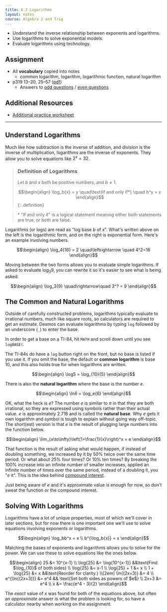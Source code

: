 ```yaml
---
title: 6.3 Logarithms
layout: notes
course: Algebra 2 and Trig
---
```


- Understand the inverse relationship between exponents and logarithms.
- Use logarithms to solve exponential models.
- Evaluate logarithms using technology.

## Assignment

- All **vocabulary** copied into notes
  - common logarithm, logarithm, logarithmic function, natural logarithm
- p319 13–20, 25–57 ([pdf](./pdf/alg2-practice-0603.pdf))
  - Answers to [odd questions](../misc/alg2-odd-answers.pdf) / [even questions](../misc/alg2-even-answers.pdf)

## Additional Resources

- [Additional practice worksheet](./pdf/alg2-add-practice-0603.pdf)

---

## Understand Logarithms

Much like how subtraction is the inverse of addition, and division is the inverse of multiplication, logarithms are the inverse of exponents. They allow you to solve equations like ${2^x}=32$.

> ### Definition of Logarithms
>
> Let $b$ and $x$ both be positive numbers, and $b\neq1$.
>
> $$\begin{align}
> \log_b{x} = y \quad\text{if and only if*} \quad b^y = x
> \end{align}$$
{: .definition}

> \* "If and only if" is a logical statement meaning either both statements are true, or both are false.

Logarithms (or logs) are read as "log base $b$ of $x$". What's written above on the left is the logarithmic form, and on the right is exponential form. Here's an example involving numbers.

$$\begin{align}
\log_4{16} = 2 \quad\leftrightarrow \quad 4^2=16
\end{align}$$

Moving between the two forms allows you to evaluate simple logarithms. If asked to evaluate $\log_3{9}$, you can rewrite it so it's easier to see what is being asked.

$$\begin{align}
\log_3{9} \quad\rightarrow\quad 3^? = 9
\end{align}$$

## The Common and Natural Logarithms

Outside of carefully constructed problems, logarithms typically evaluate to irrational numbers, much like square roots, so calculators are required to get an estimate. Desmos can evaluate logarithms by typing `log` followed by an underscore (`_`) to enter the base.

In order to get a base on a TI-84, hit `MATH` and scroll down until you see `logBASE(`.

The TI-84s do have a `log` button right on the front, but no base is listed if you use it. If you omit the base, the default or **common logarithm** is base $10$, and this also holds true for when logarithms are written.

$$\begin{align}
\log5 = \log_{10}{5}
\end{align}$$

There is also the **natural logarithm** where the base is the number $e$.

$$\begin{align}
\ln6 = \log_e{6}
\end{align}$$

OK, what the heck is $e$? The number $e$ is similar to $\pi$ in that they are both irrational, so they are expressed using symbols rather than their actual value. $e$ is approximately $2.718$ and is called the **natural base**. Why $e$ gets it own logarithm and symbol is tough to explain without going way off-topic. The short(est) version is that $e$ is the result of plugging large numbers into the function below.

$$\begin{align}
\lim_{x\to\infty}\left(1+\frac{1}{x}\right)^x = e
\end{align}$$

That function is the result of asking what would happen, if instead of doubling something, we increased by it by $50\%$ twice over the same time period. Or what about $25\%$ four times? Or $10\%$ ten times? By breaking the $100\%$ increase into an infinite number of smaller increases, applied an infinite number of times over the same period, instead of a doubling it, you "$e$ it". This is the idea behind [compound interest](https://en.wikipedia.org/wiki/E_(mathematical_constant)#Compound_interest).

Just being aware of $e$ and it's approximate value is enough for now, so don't sweat the function or the compound interest.

## Solving With Logarithms

Logarithms have a lot of unique properties, most of which we'll cover in later sections, but for now there is one important one we'll use to solve equations involving exponents or logarithms.

$$\begin{align}
\log_bb^x = x \\
b^{\log_b{x}} = x
\end{align}$$

Matching the bases of exponents and logarithms allows you to solve for the power. We can use these to solve equations like the ones below.

$$\begin{align}
25 &= 10^{x-1} \\
\log{25} &= \log{10^{x-1}} &&\text{Find $\log_{10}$ of both sides} \\
\log{25} &= x-1 \\
\log{25} + 1 &= x \\
1 + \log{25} &= x &&\text{Reorder for clarity.} \\[2em]
\ln{(2x+3)} &= 4 \\
e^{\ln{(2x+3)}} &= e^4 && \text{Set both sides as powers of $e$} \\
2x+3 &= e^4 \\
x &= \frac{e^4 - 3}{2}
\end{align}$$

The *exact* value of $x$ was found for both of the equations above, but often an *approximate* answer is what the problem is looking for, so have a calculator nearby when working on the assignment.
